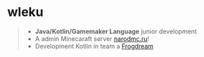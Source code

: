 # wleku

> - **Java/Kotlin/Gamemaker Language** junior development
> - A admin Minecaraft server [narodmc.ru](https://narodmc.ru)!
> - Development Kotlin in team a [Frogdream](https://github.com/Frogdream)
